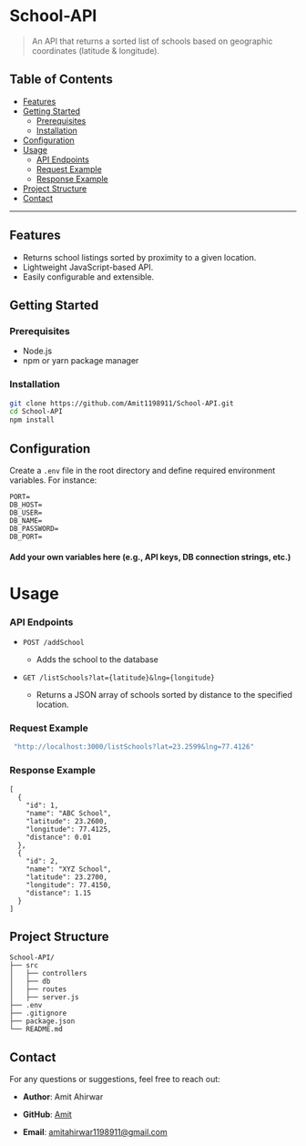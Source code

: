 # School-API

> An API that returns a sorted list of schools based on geographic coordinates (latitude & longitude).

## Table of Contents
- [Features](#features)
- [Getting Started](#getting-started)
  - [Prerequisites](#prerequisites)
  - [Installation](#installation)
- [Configuration](#configuration)
- [Usage](#usage)
  - [API Endpoints](#api-endpoints)
  - [Request Example](#request-example)
  - [Response Example](#response-example)
- [Project Structure](#project-structure)
- [Contact](#contact)

---

## Features
- Returns school listings sorted by proximity to a given location.
- Lightweight JavaScript-based API.
- Easily configurable and extensible.

## Getting Started

### Prerequisites
- Node.js
- npm or yarn package manager

### Installation
```bash
git clone https://github.com/Amit1198911/School-API.git
cd School-API
npm install
```
## Configuration

Create a `.env` file in the root directory and define required environment variables. For instance:

```
PORT=
DB_HOST=
DB_USER=
DB_NAME=
DB_PASSWORD=
DB_PORT=
```

#### Add your own variables here (e.g., API keys, DB connection strings, etc.)

# Usage

### API Endpoints

-   `POST /addSchool`
    
    -   Adds the school to the database 

-   `GET /listSchools?lat={latitude}&lng={longitude}`
    
    -   Returns a JSON array of schools sorted by distance to the specified location.
### Request Example
```bash     
 "http://localhost:3000/listSchools?lat=23.2599&lng=77.4126"
```
### Response Example
```
[
  {
    "id": 1,
    "name": "ABC School",
    "latitude": 23.2600,
    "longitude": 77.4125,
    "distance": 0.01
  },
  {
    "id": 2,
    "name": "XYZ School",
    "latitude": 23.2700,
    "longitude": 77.4150,
    "distance": 1.15
  }
]

```
## Project Structure
```
School-API/
├── src
│   ├── controllers   
│   ├── db           
│   ├── routes       
│   ├── server.js        
├── .env
├── .gitignore
├── package.json
└── README.md
```

## Contact

For any questions or suggestions, feel free to reach out:

-   **Author**: Amit Ahirwar
    
-   **GitHub**: [Amit](https://github.com/Amit1198911)
    
-   **Email**: amitahirwar1198911@gmail.com
